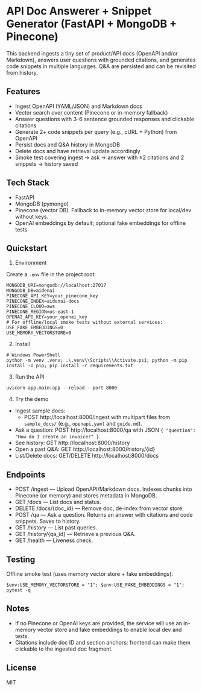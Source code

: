 # API Doc Answerer + Snippet Generator (FastAPI + MongoDB + Pinecone)

This backend ingests a tiny set of product/API docs (OpenAPI and/or Markdown), answers user questions with grounded citations, and generates code snippets in multiple languages. Q&A are persisted and can be revisited from history.

## Features

- Ingest OpenAPI (YAML/JSON) and Markdown docs
- Vector search over content (Pinecone or in-memory fallback)
- Answer questions with 3–6 sentence grounded responses and clickable citations
- Generate 2+ code snippets per query (e.g., cURL + Python) from OpenAPI
- Persist docs and Q&A history in MongoDB
- Delete docs and have retrieval update accordingly
- Smoke test covering ingest → ask → answer with ≥2 citations and 2 snippets → history saved

## Tech Stack

- FastAPI
- MongoDB (pymongo)
- Pinecone (vector DB). Fallback to in-memory vector store for local/dev without keys.
- OpenAI embeddings by default; optional fake embeddings for offline tests

## Quickstart

1) Environment

Create a `.env` file in the project root:

```
MONGODB_URI=mongodb://localhost:27017
MONGODB_DB=aidenai
PINECONE_API_KEY=your_pinecone_key
PINECONE_INDEX=aidenai-docs
PINECONE_CLOUD=aws
PINECONE_REGION=us-east-1
OPENAI_API_KEY=your_openai_key
# For offline/local smoke tests without external services:
USE_FAKE_EMBEDDINGS=0
USE_MEMORY_VECTORSTORE=0
```

2) Install

```
# Windows PowerShell
python -m venv .venv; .\.venv\\Scripts\\Activate.ps1; python -m pip install -U pip; pip install -r requirements.txt
```

3) Run the API

```
uvicorn app.main:app --reload --port 8000
```

4) Try the demo

- Ingest sample docs:
  - POST http://localhost:8000/ingest with multipart files from `sample_docs/` (e.g., `openapi.yaml` and `guide.md`).
- Ask a question: POST http://localhost:8000/qa with JSON `{ "question": "How do I create an invoice?" }`.
- See history: GET http://localhost:8000/history
- Open a past Q&A: GET http://localhost:8000/history/{id}
- List/Delete docs: GET/DELETE http://localhost:8000/docs

## Endpoints

- POST /ingest — Upload OpenAPI/Markdown docs. Indexes chunks into Pinecone (or memory) and stores metadata in MongoDB.
- GET /docs — List docs and status.
- DELETE /docs/{doc_id} — Remove doc, de-index from vector store.
- POST /qa — Ask a question. Returns an answer with citations and code snippets. Saves to history.
- GET /history — List past queries.
- GET /history/{qa_id} — Retrieve a previous Q&A.
- GET /health — Liveness check.

## Testing

Offline smoke test (uses memory vector store + fake embeddings):

```
$env:USE_MEMORY_VECTORSTORE = "1"; $env:USE_FAKE_EMBEDDINGS = "1"; pytest -q
```

## Notes

- If no Pinecone or OpenAI keys are provided, the service will use an in-memory vector store and fake embeddings to enable local dev and tests.
- Citations include doc ID and section anchors; frontend can make them clickable to the ingested doc fragment.

## License

MIT
